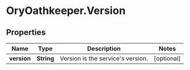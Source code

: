 # OryOathkeeper.Version

## Properties

| Name        | Type       | Description                           | Notes      |
| ----------- | ---------- | ------------------------------------- | ---------- |
| **version** | **String** | Version is the service&#39;s version. | [optional] |
